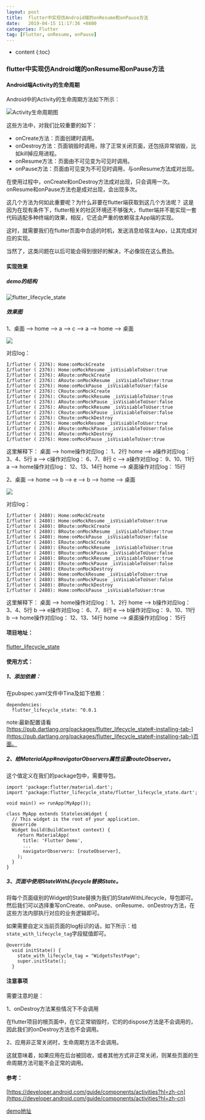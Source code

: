 ```yaml
---
layout: post
title:  flutter中实现仿Android端的onResume和onPause方法
date:   2019-04-15 11:17:36 +0800
categories: Flutter
tag: [Flutter, onResume, onPause]
---
```


* content
{:toc}

### flutter中实现仿Android端的onResume和onPause方法

#### Android端Activity的生命周期
Android中的Activity的生命周期方法如下所示：

![Activity生命周期图](https://tinytongtong-1255688482.cos.ap-beijing.myqcloud.com/WX20190412-1763452%402x.png)

这些方法中，对我们比较重要的如下：

* onCreate方法：页面创建时调用。
* onDestroy方法：页面销毁时调用，除了正常关闭页面，还包括异常销毁，比如kill掉应用进程。
* onResume方法：页面由不可见变为可见时调用。
* onPause方法：页面由可见变为不可见时调用，与onResume方法成对出现。

在使用过程中，onCreate和onDestroy方法成对出现，只会调用一次。onResume和onPause方法也是成对出现，会出现多次。

这几个方法为何如此重要呢？为什么非要在flutter端获取到这几个方法呢？
这是因为在现有条件下，flutter相关的社区环境还不够强大，flutter端并不能实现一套代码适配多种终端的效果，相反，它还会严重的依赖宿主App端的实现。

这时，就需要我们在flutter页面中合适的时机，发送消息给宿主App，让其完成对应的实现。

当然了，这类问题在以后可能会得到很好的解决，不必像现在这么费劲。

#### 实现效果

##### demo的结构

![flutter_lifecycle_state](https://tinytongtong-1255688482.cos.ap-beijing.myqcloud.com/WX20190415-103854%402x.png)

##### 效果图

1、桌面 --> home --> a --> c  --> a --> home --> 桌面

![](https://tinytongtong-1255688482.cos.ap-beijing.myqcloud.com/Apr-15-2019%2010-50-57.gif)

对应log：
```
I/flutter ( 2376): Home:onMockCreate
I/flutter ( 2376): Home:onMockResume _isVisiableToUser:true
I/flutter ( 2376): ARoute:onMockCreate
I/flutter ( 2376): ARoute:onMockResume _isVisiableToUser:true
I/flutter ( 2376): Home:onMockPause _isVisiableToUser:false
I/flutter ( 2376): CRoute:onMockCreate
I/flutter ( 2376): CRoute:onMockResume _isVisiableToUser:true
I/flutter ( 2376): ARoute:onMockPause _isVisiableToUser:false
I/flutter ( 2376): ARoute:onMockResume _isVisiableToUser:true
I/flutter ( 2376): CRoute:onMockPause _isVisiableToUser:false
I/flutter ( 2376): CRoute:onMockDestroy
I/flutter ( 2376): Home:onMockResume _isVisiableToUser:true
I/flutter ( 2376): ARoute:onMockPause _isVisiableToUser:false
I/flutter ( 2376): ARoute:onMockDestroy
I/flutter ( 2376): Home:onMockPause _isVisiableToUser:true
```

这里解释下：
桌面 --> home操作对应log： 1、2行
home --> a操作对应log： 3、4、5行
a --> c操作对应log： 6、7、8行
c --> a操作对应log： 9、10、11行
a --> home操作对应log： 12、13、14行
home --> 桌面操作对应log： 15行


2、桌面 --> home --> b --> e  --> b --> home --> 桌面

![](https://tinytongtong-1255688482.cos.ap-beijing.myqcloud.com/Apr-15-2019%2010-56-14.gif)

对应log：

```
I/flutter ( 2480): Home:onMockCreate
I/flutter ( 2480): Home:onMockResume _isVisiableToUser:true
I/flutter ( 2480): BRoute:onMockCreate
I/flutter ( 2480): BRoute:onMockResume _isVisiableToUser:true
I/flutter ( 2480): Home:onMockPause _isVisiableToUser:false
I/flutter ( 2480): ERoute:onMockCreate
I/flutter ( 2480): ERoute:onMockResume _isVisiableToUser:true
I/flutter ( 2480): BRoute:onMockPause _isVisiableToUser:false
I/flutter ( 2480): BRoute:onMockResume _isVisiableToUser:true
I/flutter ( 2480): ERoute:onMockPause _isVisiableToUser:false
I/flutter ( 2480): ERoute:onMockDestroy
I/flutter ( 2480): Home:onMockResume _isVisiableToUser:true
I/flutter ( 2480): BRoute:onMockPause _isVisiableToUser:false
I/flutter ( 2480): BRoute:onMockDestroy
I/flutter ( 2480): Home:onMockPause _isVisiableToUser:true
```

这里解释下：
桌面 --> home操作对应log： 1、2行
home --> b操作对应log： 3、4、5行
b --> e操作对应log： 6、7、8行
e --> b操作对应log： 9、10、11行
b --> home操作对应log： 12、13、14行
home --> 桌面操作对应log： 15行


#### 项目地址：

[flutter_lifecycle_state](https://pub.dartlang.org/packages/flutter_lifecycle_state)

#### 使用方式：

##### 1、添加依赖：

在pubspec.yaml文件中Tina及如下依赖：

```
dependencies:
  flutter_lifecycle_state: ^0.0.1
```

note:最新配置请看[https://pub.dartlang.org/packages/flutter_lifecycle_state#-installing-tab-](https://pub.dartlang.org/packages/flutter_lifecycle_state#-installing-tab-)页面。

##### 2、给MaterialApp#navigatorObservers属性设置routeObserver。

这个值定义在我们的package包中，需要导包。

```
import 'package:flutter/material.dart';
import 'package:flutter_lifecycle_state/flutter_lifecycle_state.dart';

void main() => runApp(MyApp());

class MyApp extends StatelessWidget {
  // This widget is the root of your application.
  @override
  Widget build(BuildContext context) {
    return MaterialApp(
      title: 'Flutter Demo',
      ...
      navigatorObservers: [routeObserver],
    );
  }
}
```

##### 3、页面中使用StateWithLifecycle替换State。

将每个页面级别的Widget的State替换为我们的StateWithLifecycle，导包即可。然后我们可以选择重写onCreate、onPause、onResume、onDestroy方法，在这些方法内部执行对应的业务逻辑即可。

如果需要自定义当前页面的log标识的话，如下所示：给`state_with_lifecycle_tag`字段赋值即可。

```
@override
  void initState() {
    state_with_lifecycle_tag = "WidgetsTestPage";
    super.initState();
  }
```

#### 注意事项

需要注意的是：

1、onDestroy方法某些情况下不会调用

在flutter项目的根页面中，在它正常销毁时，它的的dispose方法是不会调用的，因此我们的onDestroy方法也不会调用。

2、应用非正常关闭时，生命周期方法不会调用。

这就意味着，如果应用在后台被回收，或者其他方式非正常关闭，则某些页面的生命周期方法可能不会正常的调用。

#### 参考：

[https://developer.android.com/guide/components/activities?hl=zh-cn](https://developer.android.com/guide/components/activities?hl=zh-cn)

[demo地址](https://github.com/tinyvampirepudge/flutter_lifecycle_state_test)

